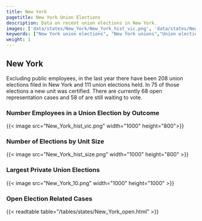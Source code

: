 ```yaml
---
title: New York
pagetitle: New York Union Elections
description: Data on recent union elections in New York.
images: ['data/states/New_York/New_York_hist_vic.png', 'data/states/New_York/New_York_hist_size.png', 'data/states/New_York/New_York_10.png']
keywords: ["New York union elections", "New York unions","Union elections"]
weight: 1
---
```

##  New York

Excluding public employees, in the last year there have been 208 union elections filed in New York and 111 union elections held. In 75 of those elections a new unit was certified. There are currently 68 open representation cases and 58 of are still waiting to vote.

### Number Employees in a Union Election by Outcome
{{< image src="New_York_hist_vic.png" width="1000" height="800">}}

### Number of Elections by Unit Size
{{< image src="New_York_hist_size.png" width="1000" height="800" >}}

### Largest Private Union Elections
{{< image src="New_York_10.png" width="1000" height="1000"  >}}

### Open Election Related Cases
{{< readtable table="/tables/states/New_York_open.html" >}}

